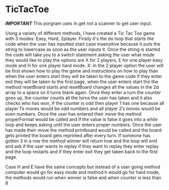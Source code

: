 # TicTacToe
*****IMPORTANT***** This porgram uses In.get not a scanner to get user input.

Using a variety of different methods, I have created a Tic Tac Toe game with 3 modes: Easy, Hard, 2player.
Firstly it's the do loop that starts the code when the user has inputted start case insensitive
because it puts the string to lowercase as soon as the user inputs it. Once the string is started
the code will take you to a switch statement asking the user what mode they would like to play
the options are X for 2 players, E for one player easy mode and H for one player hard mode.
X: In the 2 player option the user will be first shown how to play the game and instructions on
how to play than when the user enters start they will be taken to the game code if they enter exit
they will be taken to the first page, when the user enters start the the method resetBoard starts
and resetBoard changes all the values in the 2d array to a space so it turns blank again. Once
they enter a turn the counter goes up, the counter counts all the turns the user has taken and it
also checks who has won, if the counter is odd then player 1 has one because all player 1’s
moves would be odd numbers and all player 2’s moves would be even numbers. Once the user
has entered their move the method properFormat would be called and if the value is false it
goes into a while loop and keeps asking until the user enters proper numbers. Once the user
has made their move the method printboard would be called and the board gets printed the
board gets reprinted after every turn. If someone has gotten 3 in a row the method winner will
return true and the loop will end and ask if the user wants to replay if they want to replay they
enter replay and the loop restarts and if they enter exit they get taken back to the first page.

Case H and E have the same concepts but instead of a user going method computer would go
for easy mode and method h would go for hard mode, the methods would run when winner is
false and when counter is less than 8
